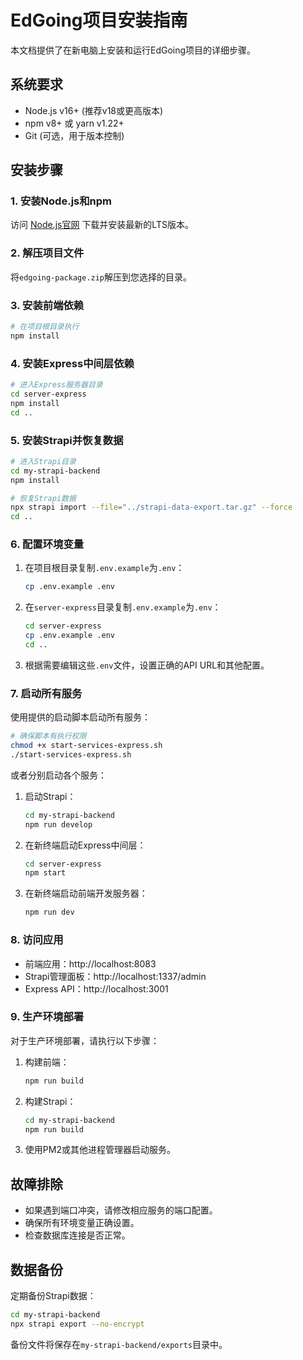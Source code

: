 # EdGoing项目安装指南

本文档提供了在新电脑上安装和运行EdGoing项目的详细步骤。

## 系统要求

- Node.js v16+ (推荐v18或更高版本)
- npm v8+ 或 yarn v1.22+
- Git (可选，用于版本控制)

## 安装步骤

### 1. 安装Node.js和npm

访问 [Node.js官网](https://nodejs.org/) 下载并安装最新的LTS版本。

### 2. 解压项目文件

将`edgoing-package.zip`解压到您选择的目录。

### 3. 安装前端依赖

```bash
# 在项目根目录执行
npm install
```

### 4. 安装Express中间层依赖

```bash
# 进入Express服务器目录
cd server-express
npm install
cd ..
```

### 5. 安装Strapi并恢复数据

```bash
# 进入Strapi目录
cd my-strapi-backend
npm install

# 恢复Strapi数据
npx strapi import --file="../strapi-data-export.tar.gz" --force
cd ..
```

### 6. 配置环境变量

1. 在项目根目录复制`.env.example`为`.env`：
   ```bash
   cp .env.example .env
   ```

2. 在`server-express`目录复制`.env.example`为`.env`：
   ```bash
   cd server-express
   cp .env.example .env
   cd ..
   ```

3. 根据需要编辑这些`.env`文件，设置正确的API URL和其他配置。

### 7. 启动所有服务

使用提供的启动脚本启动所有服务：

```bash
# 确保脚本有执行权限
chmod +x start-services-express.sh
./start-services-express.sh
```

或者分别启动各个服务：

1. 启动Strapi：
   ```bash
   cd my-strapi-backend
   npm run develop
   ```

2. 在新终端启动Express中间层：
   ```bash
   cd server-express
   npm start
   ```

3. 在新终端启动前端开发服务器：
   ```bash
   npm run dev
   ```

### 8. 访问应用

- 前端应用：http://localhost:8083
- Strapi管理面板：http://localhost:1337/admin
- Express API：http://localhost:3001

### 9. 生产环境部署

对于生产环境部署，请执行以下步骤：

1. 构建前端：
   ```bash
   npm run build
   ```

2. 构建Strapi：
   ```bash
   cd my-strapi-backend
   npm run build
   ```

3. 使用PM2或其他进程管理器启动服务。

## 故障排除

- 如果遇到端口冲突，请修改相应服务的端口配置。
- 确保所有环境变量正确设置。
- 检查数据库连接是否正常。

## 数据备份

定期备份Strapi数据：

```bash
cd my-strapi-backend
npx strapi export --no-encrypt
```

备份文件将保存在`my-strapi-backend/exports`目录中。
